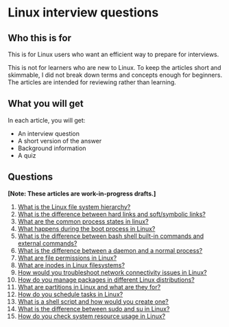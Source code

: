 # Linux interview questions

## Who this is for

This is for Linux users who want an efficient way to prepare for interviews.

This is not for learners who are new to Linux. To keep the articles short and skimmable, I did not break down terms and concepts enough for beginners. The articles are intended for reviewing rather than learning.

## What you will get

In each article, you will get:
- An interview question
- A short version of the answer
- Background information
- A quiz

## Questions

**[Note: These articles are work-in-progress drafts.]**

1. [What is the Linux file system hierarchy?](https://github.com/jablonskidev/linux-interview-questions/blob/main/questions/linux-file-system-hierarchy.md)
2. [What is the difference between hard links and soft/symbolic links?](https://github.com/jablonskidev/linux-interview-questions/blob/main/questions/linux-hard-links-soft-or-symbolic-links.md)
3. [What are the common process states in linux?](https://github.com/jablonskidev/linux-interview-questions/blob/main/questions/linux-process-states.md)
4. [What happens during the boot process in Linux?](https://github.com/jablonskidev/linux-interview-questions/blob/main/questions/linux-boot-process.md)
5. [What is the difference between bash shell built-in commands and external commands?](https://github.com/jablonskidev/linux-interview-questions/blob/main/questions/linux-built-in-vs-external-commands.md)
6. [What is the difference between a daemon and a normal process?](https://github.com/jablonskidev/linux-interview-questions/blob/main/questions/linux-daemon-vs-process.md)
7. [What are file permissions in Linux?](https://github.com/jablonskidev/linux-interview-questions/blob/main/questions/linux-file-permissions.md)
8. [What are inodes in Linux filesystems?](https://github.com/jablonskidev/linux-interview-questions/blob/main/questions/linux-inodes.md)
9. [How would you troubleshoot network connectivity issues in Linux?](https://github.com/jablonskidev/linux-interview-questions/blob/main/questions/linux-network-connectivity.md)
10. [How do you manage packages in different Linux distributions?](https://github.com/jablonskidev/linux-interview-questions/blob/main/questions/linux-package-management.md)
11. [What are partitions in Linux and what are they for?](https://github.com/jablonskidev/linux-interview-questions/blob/main/questions/linux-partitions.md)
12. [How do you schedule tasks in Linux?](https://github.com/jablonskidev/linux-interview-questions/blob/main/questions/linux-schedule-tasks.md)
13. [What is a shell script and how would you create one?](https://github.com/jablonskidev/linux-interview-questions/blob/main/questions/linux-shell-script.md)
14. [What is the difference between sudo and su in Linux?](https://github.com/jablonskidev/linux-interview-questions/blob/main/questions/linux-sudo-vs-su.md)
15. [How do you check system resource usage in Linux?](https://github.com/jablonskidev/linux-interview-questions/blob/main/questions/linux-system-resource-usage.md)
